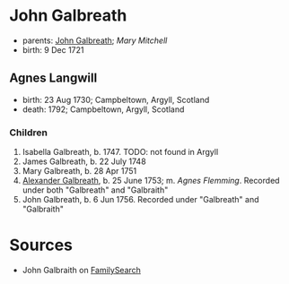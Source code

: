 # John Galbreath

- parents: [John Galbreath](galbreath-john-1680.md); *Mary Mitchell*
- birth: 9 Dec 1721

## Agnes Langwill

- birth: 23 Aug 1730; Campbeltown, Argyll, Scotland
- death: 1792; Campbeltown, Argyll, Scotland

### Children

1. Isabella Galbreath, b. 1747.  TODO: not found in Argyll
2. James Galbreath, b. 22 July 1748
3. Mary Galbreath, b. 28 Apr 1751
4. [Alexander Galbreath](galbreath-alexander-1753.md), b. 25 June 1753; m. *Agnes Flemming*.  Recorded under both "Galbreath" and "Galbraith"
5. John Galbreath, b. 6 Jun 1756.  Recorded under "Galbreath" and "Galbraith"

# Sources

- John Galbraith on [FamilySearch](https://www.familysearch.org/tree/person/details/LCF9-R1S)
